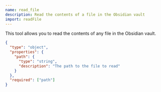 ```yaml
---
name: read_file
description: Read the contents of a file in the Obsidian vault
import: readFile
---
```


This tool allows you to read the contents of any file in the Obsidian vault.

```json
{
  "type": "object",
  "properties": {
    "path": {
      "type": "string",
      "description": "The path to the file to read"
    }
  },
  "required": ["path"]
}
```